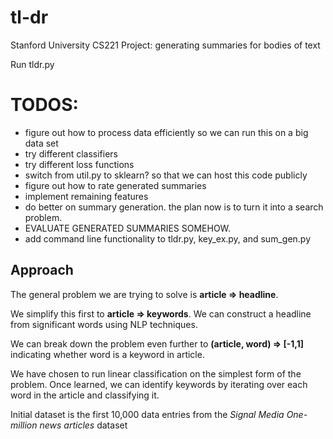 # tl-dr
Stanford University CS221 Project: generating summaries for bodies of text

Run tldr.py

# TODOS:
-   figure out how to process data efficiently so we can run this on a big data set
-   try different classifiers
-   try different loss functions
-   switch from util.py to sklearn?  so that we can host this code publicly
-   figure out how to rate generated summaries
-   implement remaining features
-   do better on summary generation.  the plan now is to turn it into a search problem.
-   EVALUATE GENERATED SUMMARIES SOMEHOW.
-   add command line functionality to tldr.py, key_ex.py, and sum_gen.py  

## Approach
The general problem we are trying to solve is **article => headline**.

We simplify this first to **article => keywords**.  We can construct a headline from
significant words using NLP techniques.

We can break down the problem even further to **(article, word) => [-1,1\]** indicating
whether word is a keyword in article.

We have chosen to run linear classification on the simplest form of the problem.
Once learned, we can identify keywords by iterating over each word in the article
and classifying it.

Initial dataset is the first 10,000 data entries from the *Signal Media One-million news articles* dataset
